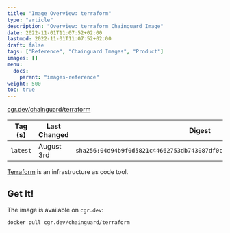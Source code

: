 ```yaml
---
title: "Image Overview: terraform"
type: "article"
description: "Overview: terraform Chainguard Image"
date: 2022-11-01T11:07:52+02:00
lastmod: 2022-11-01T11:07:52+02:00
draft: false
tags: ["Reference", "Chainguard Images", "Product"]
images: []
menu:
  docs:
    parent: "images-reference"
weight: 500
toc: true
---
```


[cgr.dev/chainguard/terraform](https://github.com/chainguard-images/images/tree/main/images/terraform)

| Tag (s)   | Last Changed | Digest                                                                    |
|-----------|--------------|---------------------------------------------------------------------------|
|  `latest` | August 3rd   | `sha256:04d94b9f0d5821c44662753db743087df0ca4a0dd7e9405da7a38a789c0b78c4` |



[Terraform](https://github.com/hashicorp/terraform) is an infrastructure as code tool.

## Get It!

The image is available on `cgr.dev`:

```
docker pull cgr.dev/chainguard/terraform
```

